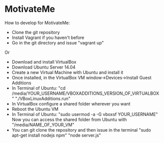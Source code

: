 MotivateMe
==========

How to develop for MotivateMe:

- Clone the git repository
- Install Vagrant if you haven't before
- Go in the git directory and issue "vagrant up"

Or

- Download and install VirtualBox
- Download Ubuntu Server 14.04
- Create a new Virtual Machine with Ubuntu and install it
- Once installed, in the VirtualBox VM window->Devices->Install Guest Additions
- In Terminal of Ubuntu: 
	"cd /media/YOUR_USERNAME/VBOXADDITIONS_VERSION_OF_VIRTUALBOX"
	"./VBoxLinuxAdditions.run"
- In VirtualBox configure a shared folder wherever you want
- Reboot the Ubuntu VM
- In Terminal of Ubuntu:
	"sudo usermod -a -G vboxsf YOUR_USERNAME"
	Now you can access the shared folder from Ubuntu with "/media/NAME_OF_YOUR_VM"
- You can git clone the repository and then issue in the terminal
	"sudo apt-get install nodejs npm"
	"node server.js"